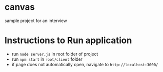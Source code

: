 # canvas
sample project for an interview


# Instructions to Run application
- run `node server.js` in root folder of project
- run `npm start` in `root/client` folder
- if page does not automatically open, navigate to `http://localhost:3000/`

